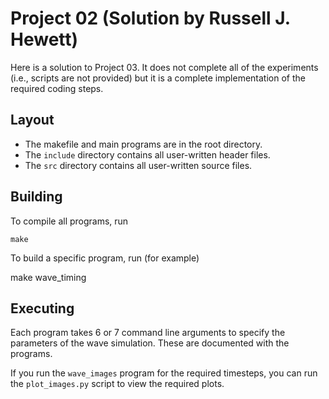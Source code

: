 Project 02 (Solution by Russell J. Hewett)
==========================================


Here is a solution to Project 03.  It does not complete all of the experiments
(i.e., scripts are not provided) but it is a complete implementation of the
required coding steps.


Layout
------

* The makefile and main programs are in the root directory.
* The `include` directory contains all user-written header files.
* The `src` directory contains all user-written source files.


Building
--------

To compile all programs, run

    make

To build a specific program, run (for example)

   make wave_timing

Executing
---------

Each program takes 6 or 7 command line arguments to specify the parameters of
the wave simulation.  These are documented with the programs.

If you run the `wave_images` program for the required timesteps, you can run the
`plot_images.py` script to view the required plots.

